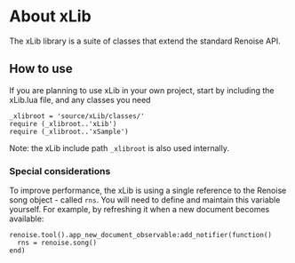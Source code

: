# About xLib

The xLib library is a suite of classes that extend the standard Renoise API. 

## How to use 

If you are planning to use xLib in your own project, start by including the xLib.lua file, and any classes you need

	_xlibroot = 'source/xLib/classes/'
	require (_xlibroot..'xLib')
	require (_xlibroot..'xSample')

Note: the xLib include path `_xlibroot` is also used internally.  

### Special considerations

To improve performance, the xLib is using a single reference to the Renoise song object - called `rns`. You will need to define and maintain this variable yourself. For example, by refreshing it when a new document becomes available:

	renoise.tool().app_new_document_observable:add_notifier(function()
	  rns = renoise.song()
	end)

